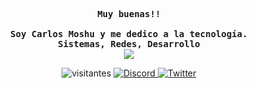<div align="justify">
  <p align="center">
    <samp>
      <b>
        Muy buenas!!
        <br>
        <br>
        Soy Carlos Moshu y me dedico a la tecnología.
        <br>
        Sistemas, Redes, Desarrollo
      </b>
      <br>
      <image
        src="https://readme-typing-svg.herokuapp.com?font=Iosevka&size=16&color=6791c9&center=true&width=410&height=45&lines=public+void+Hola+()+{}">
        <br>
    </samp>
  </p>
  <p align="center">
    <img src="https://komarev.com/ghpvc/?username=carlosmoshudev&label=Visitantes&color=blueviolet" alt="visitantes" />
        <a href="https://discord.gg/xjgdPqHtRp">
      <img src="https://shields.io/discord/761964233055273000?label=Servidor&logo=Discord&colorB=7289DA&style=flat"
        alt="Discord" />
    </a>
    <a href="https://twitter.com/carlosmoshu">
      <img src="https://img.shields.io/twitter/follow/carlosmoshu?label=Twitter&logo=twitter&style=flat&colorB=blue"
        alt="Twitter" />
    </a>
  </p>

</div>
